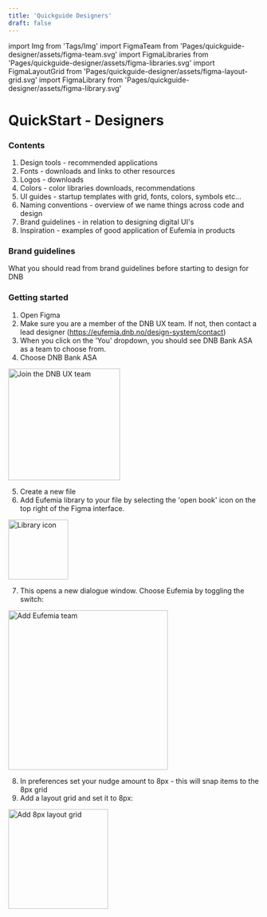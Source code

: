 ```yaml
---
title: 'Quickguide Designers'
draft: false
---
```


import Img from 'Tags/Img'
import FigmaTeam from 'Pages/quickguide-designer/assets/figma-team.svg'
import FigmaLibraries from 'Pages/quickguide-designer/assets/figma-libraries.svg'
import FigmaLayoutGrid from 'Pages/quickguide-designer/assets/figma-layout-grid.svg'
import FigmaLibrary from 'Pages/quickguide-designer/assets/figma-library.svg'

# QuickStart - Designers

### Contents

1.  Design tools - recommended applications
1.  Fonts - downloads and links to other resources
1.  Logos - downloads
1.  Colors - color libraries downloads, recommendations
1.  UI guides - startup templates with grid, fonts, colors, symbols etc...
1.  Naming conventions - overview of we name things across code and design
1.  Brand guidelines - in relation to designing digital UI's
1.  Inspiration - examples of good application of Eufemia in products

### Brand guidelines

What you should read from brand guidelines before starting to design for DNB

### Getting started

1. Open Figma
2. Make sure you are a member of the DNB UX team. If not, then contact a lead designer (https://eufemia.dnb.no/design-system/contact)
3. When you click on the 'You' dropdown, you should see DNB Bank ASA as a team to choose from.
4. Choose DNB Bank ASA

<Img src={FigmaTeam} caption="Join the DNB UX team" alt="Join the DNB UX team" height="224" />

5. Create a new file
6. Add Eufemia library to your file by selecting the 'open book' icon on the top right of the Figma interface.

<Img src={FigmaLibrary} caption="Figma's library icon" alt="Library icon" height="120" />

7. This opens a new dialogue window. Choose Eufemia by toggling the switch:

<Img src={FigmaLibraries} caption="Add the Eufemia library" alt="Add Eufemia team" height="320" />

8. In preferences set your nudge amount to 8px - this will snap items to the 8px grid
9. Add a layout grid and set it to 8px:

<Img src={FigmaLayoutGrid} caption="Add an 8px layout grid" alt="Add 8px layout grid" height="200" />
